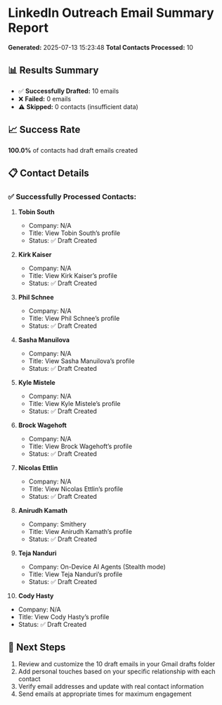 # LinkedIn Outreach Email Summary Report

**Generated:** 2025-07-13 15:23:48
**Total Contacts Processed:** 10

## 📊 Results Summary

- ✅ **Successfully Drafted:** 10 emails
- ❌ **Failed:** 0 emails  
- ⚠️ **Skipped:** 0 contacts (insufficient data)

## 📈 Success Rate

**100.0%** of contacts had draft emails created

## 📋 Contact Details

### ✅ Successfully Processed Contacts:

1. **Tobin South**
   - Company: N/A
   - Title: View Tobin South’s profile
   - Status: ✅ Draft Created

2. **Kirk Kaiser**
   - Company: N/A
   - Title: View Kirk Kaiser’s profile
   - Status: ✅ Draft Created

3. **Phil Schnee**
   - Company: N/A
   - Title: View Phil Schnee’s profile
   - Status: ✅ Draft Created

4. **Sasha Manuilova**
   - Company: N/A
   - Title: View Sasha Manuilova’s profile
   - Status: ✅ Draft Created

5. **Kyle Mistele**
   - Company: N/A
   - Title: View Kyle Mistele’s profile
   - Status: ✅ Draft Created

6. **Brock Wagehoft**
   - Company: N/A
   - Title: View Brock Wagehoft’s profile
   - Status: ✅ Draft Created

7. **Nicolas Ettlin**
   - Company: N/A
   - Title: View Nicolas Ettlin’s profile
   - Status: ✅ Draft Created

8. **Anirudh Kamath**
   - Company: Smithery
   - Title: View Anirudh Kamath’s profile
   - Status: ✅ Draft Created

9. **Teja Nanduri**
   - Company: On-Device AI Agents (Stealth mode)
   - Title: View Teja Nanduri’s profile
   - Status: ✅ Draft Created

10. **Cody Hasty**
   - Company: N/A
   - Title: View Cody Hasty’s profile
   - Status: ✅ Draft Created

## 📧 Next Steps

1. Review and customize the 10 draft emails in your Gmail drafts folder
2. Add personal touches based on your specific relationship with each contact
3. Verify email addresses and update with real contact information
4. Send emails at appropriate times for maximum engagement
